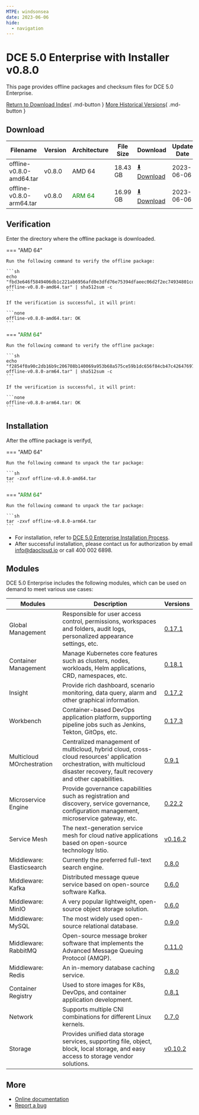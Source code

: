 ```yaml
---
MTPE: windsonsea
date: 2023-06-06
hide:
  - navigation
---
```


# DCE 5.0 Enterprise with Installer v0.8.0

This page provides offline packages and checksum files for DCE 5.0 Enterprise.

[Return to Download Index](../index.md#download-enterprise-package){ .md-button }
[More Historical Versions](./dce5-installer-history.md){ .md-button }

## Download

| Filename | Version | Architecture | File Size | Download | Update Date |
| -------- | ------- | ------------ | --------- | -------- | ----------- |
| offline-v0.8.0-amd64.tar | v0.8.0 | AMD 64 | 18.43 GB | [:arrow_down: Download](https://qiniu-download-public.daocloud.io/DaoCloud_Enterprise/dce5/offline-v0.8.0-amd64.tar) | 2023-06-06 |
| offline-v0.8.0-arm64.tar | v0.8.0 | <font color="green">ARM 64</font> | 16.99 GB | [:arrow_down: Download](https://qiniu-download-public.daocloud.io/DaoCloud_Enterprise/dce5/offline-v0.8.0-arm64.tar) | 2023-06-06 |

## Verification

Enter the directory where the offline package is downloaded.

=== "AMD 64"

    Run the following command to verify the offline package:

    ```sh
    echo "fbd3e646f5849406db1c221ab6956afd0e3dfd76e75394dfaeec06d2f2ec74934801cd7118c4bf2f51a3610dcb69fd7a010c613fcda3339abd20a1630029723e  offline-v0.8.0-amd64.tar" | sha512sum -c
    ```

    If the verification is successful, it will print:

    ```none
    offline-v0.8.0-amd64.tar: OK
    ```

=== "<font color="green">ARM 64</font>"

    Run the following command to verify the offline package:

    ```sh
    echo "f2854f0a90c2db16b9c206708b140069a953b68a575ce59b1dc656f84cb47c42647697067582e28e16175f4bfbcfcdb6c14d79c3d999c7646f1c58c40f1b35cc  offline-v0.8.0-arm64.tar" | sha512sum -c
    ```

    If the verification is successful, it will print:

    ```none
    offline-v0.8.0-arm64.tar: OK
    ```

## Installation

After the offline package is verifyd,

=== "AMD 64"

    Run the following command to unpack the tar package:

    ```sh
    tar -zxvf offline-v0.8.0-amd64.tar
    ```

=== "<font color="green">ARM 64</font>"

    Run the following command to unpack the tar package:

    ```sh
    tar -zxvf offline-v0.8.0-arm64.tar
    ```

- For installation, refer to [DCE 5.0 Enterprise Installation Process](../../install/commercial/start-install.md).
- After successful installation, please contact us for authorization by email info@daocloud.io or call 400 002 6898.

## Modules

DCE 5.0 Enterprise includes the following modules, which can be used on demand to meet various use cases:

| Modules | Description | Versions |
| ------- | ----------- | -------- |
| Global Management | Responsible for user access control, permissions, workspaces and folders, audit logs, personalized appearance settings, etc. | [0.17.1](../../ghippo/intro/release-notes.md#v0171) |
| Container Management | Manage Kubernetes core features such as clusters, nodes, workloads, Helm applications, CRD, namespaces, etc. | [0.18.1](../../kpanda/intro/release-notes.md#v0181) |
| Insight | Provide rich dashboard, scenario monitoring, data query, alarm and other graphical information. | [0.17.2](../../insight/intro/releasenote.md#v0172) |
| Workbench| Container-based DevOps application platform, supporting pipeline jobs such as Jenkins, Tekton, GitOps, etc. | [0.17.3](../../amamba/intro/release-notes.md#v0173) |
| Multicloud MOrchestration| Centralized management of multicloud, hybrid cloud, cross-cloud resources' application orchestration, with multicloud disaster recovery, fault recovery and other capabilities.| [0.9.1](../../kairship/intro/release-notes.md#v091) |
| Microservice Engine | Provide governance capabilities such as registration and discovery, service governance, configuration management, microservice gateway, etc. | [0.22.2](../../skoala/intro/release-notes.md#v0222) |
| Service Mesh | The next-generation service mesh for cloud native applications based on open-source technology Istio. | [v0.16.2](../../mspider/intro/release-notes.md#v0162) |
| Middleware: Elasticsearch | Currently the preferred full-text search engine. | [0.8.0](../../middleware/elasticsearch/release-notes.md#v080) |
| Middleware: Kafka | Distributed message queue service based on open-source software Kafka. | [0.6.0](../../middleware/kafka/release-notes.md#v060) |
| Middleware: MinIO | A very popular lightweight, open-source object storage solution. | [0.6.0](../../middleware/minio/release-notes.md#v060) |
| Middleware: MySQL | The most widely used open-source relational database. | [0.9.0](../../middleware/mysql/release-notes.md#v090) |
| Middleware: RabbitMQ| Open-source message broker software that implements the Advanced Message Queuing Protocol (AMQP). | [0.11.0](../../middleware/rabbitmq/release-notes.md#v0110) |
| Middleware: Redis | An in-memory database caching service. | [0.8.0](../../middleware/redis/release-notes.md#v080) |
| Container Registry | Used to store images for K8s, DevOps, and container application development. | [0.8.1](../../kangaroo/intro/release-notes.md) |
| Network | Supports multiple CNI combinations for different Linux kernels. | [0.7.0](../../network/intro/releasenotes.md) |
| Storage | Provides unified data storage services, supporting file, object, block, local storage, and easy access to storage vendor solutions. | [v0.10.2](../../storage/hwameistor/releasenotes.md) |

## More

- [Online documentation](../../dce/index.md)
- [Report a bug](https://github.com/DaoCloud/DaoCloud-docs/issues)
